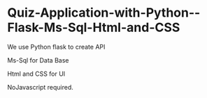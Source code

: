 # Quiz-Application-with-Python--Flask-Ms-Sql-Html-and-CSS



We use Python flask to create API

Ms-Sql for Data Base

Html and CSS for UI


NoJavascript required.
